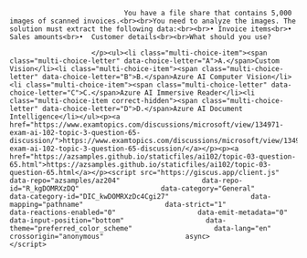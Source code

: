 <p class="card-text">
							
								You have a file share that contains 5,000 images of scanned invoices.<br><br>You need to analyze the images. The solution must extract the following data:<br><br>•	Invoice items<br>•	Sales amounts<br>•	Customer details<br><br>What should you use?
							
						</p><ul><li class="multi-choice-item"><span class="multi-choice-letter" data-choice-letter="A">A.</span>Custom Vision</li><li class="multi-choice-item"><span class="multi-choice-letter" data-choice-letter="B">B.</span>Azure AI Computer Vision</li><li class="multi-choice-item"><span class="multi-choice-letter" data-choice-letter="C">C.</span>Azure AI Immersive Reader</li><li class="multi-choice-item correct-hidden"><span class="multi-choice-letter" data-choice-letter="D">D.</span>Azure AI Document Intelligence</li></ul><p><a href="https://www.examtopics.com/discussions/microsoft/view/134971-exam-ai-102-topic-3-question-65-discussion/">https://www.examtopics.com/discussions/microsoft/view/134971-exam-ai-102-topic-3-question-65-discussion/</a></p><p><a href="https://azsamples.github.io/staticfiles/ai102/topic-03-question-65.html">https://azsamples.github.io/staticfiles/ai102/topic-03-question-65.html</a></p><script src="https://giscus.app/client.js"                    data-repo="azsamples/az204"                    data-repo-id="R_kgDOMRXzDQ"                    data-category="General"                    data-category-id="DIC_kwDOMRXzDc4Cgi27"                    data-mapping="pathname"                    data-strict="1"                    data-reactions-enabled="0"                    data-emit-metadata="0"                    data-input-position="bottom"                    data-theme="preferred_color_scheme"                    data-lang="en"                    crossorigin="anonymous"                    async>                    </script>